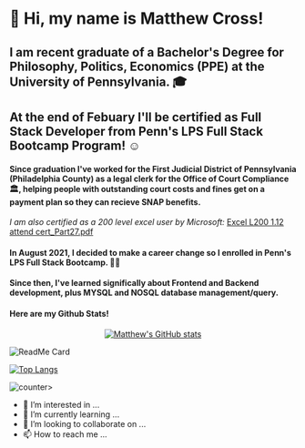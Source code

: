 # 👋 Hi, my name is Matthew Cross! 
## I am recent graduate of a Bachelor's Degree for Philosophy, Politics, Economics (PPE) at the University of Pennsylvania. 🎓
## At the end of Febuary I'll be certified as Full Stack Developer from Penn's LPS Full Stack Bootcamp Program! ☺

#### Since graduation I've worked for the First Judicial District of Pennsylvania (Philadelphia County) as a legal clerk for the Office of Court Compliance 🏛️, helping people with outstanding court costs and fines get on a payment plan so they can recieve SNAP benefits. 
*I am also certified as a 200 level excel user by Microsoft:* 
[Excel L200 1.12 attend cert_Part27.pdf](https://github.com/matt-cross23/matt-cross23/files/8004163/Excel.L200.1.12.attend.cert_Part27.pdf)

#### In August 2021, I decided to make a career change so I enrolled in Penn's LPS Full Stack Bootcamp. 👨‍💻

#### Since then, I've learned significally about Frontend and Backend development, plus MYSQL and NOSQL database management/query.  

#### Here are my Github Stats!
<p align="center"
   
[![Matthew's GitHub stats](https://github-readme-stats.vercel.app/api/?username=matt-cross23&theme=shades-of-purple&show_icons=true)](https://github.com/matt_cross23/github-readme-stats)

![ReadMe Card](https://github-readme-stats.vercel.app/api/pin/?username=matt-cross23&repo=E-Commerce-Backend)

[![Top Langs](https://github-readme-stats.vercel.app/api/top-langs/?username=matt-cross23)](https://github.com/matt-cross23/github-readme-stats)

![counter](https://enyvrulwi7s4ubg.m.pipedream.net)>
 
</p>


- 👀 I’m interested in ...
- 🌱 I’m currently learning ...
- 💞️ I’m looking to collaborate on ...
- 📫 How to reach me ...


